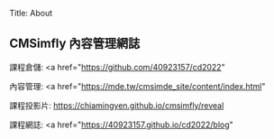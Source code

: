 Title: About

## CMSimfly 內容管理網誌

課程倉儲: <a href="https://github.com/40923157/cd2022"

內容管理: <a href="https://mde.tw/cmsimde_site/content/index.html"

課程投影片: <a href="https://chiamingyen.github.io/cmsimfly/reveal">https://chiamingyen.github.io/cmsimfly/reveal</a>

課程網誌: <a href="https://40923157.github.io/cd2022/blog"








